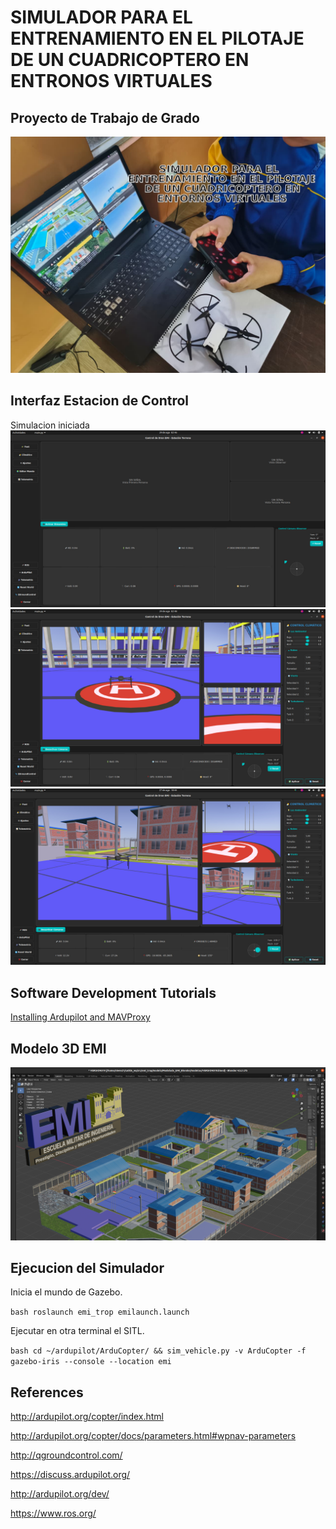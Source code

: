 # SIMULADOR PARA EL ENTRENAMIENTO EN EL PILOTAJE DE UN CUADRICOPTERO EN ENTRONOS VIRTUALES
## Proyecto de Trabajo de Grado
![emi](config/INTRO.png)
## Interfaz Estacion de Control
Simulacion iniciada
![emi](config/inicio.jpeg)
![emi](config/interfaz.jpeg)
![emi](config/funcional.jpeg)

## Software Development Tutorials
[Installing Ardupilot and MAVProxy](Install/ArduPillot-20.04.md)

## Modelo 3D EMI
![emi](config/3D.png)

## Ejecucion del Simulador
Inicia el mundo de Gazebo.

```bash roslaunch emi_trop emilaunch.launch```

Ejecutar en otra terminal el SITL.

```bash cd ~/ardupilot/ArduCopter/ && sim_vehicle.py -v ArduCopter -f gazebo-iris --console --location emi```

## References 
http://ardupilot.org/copter/index.html

http://ardupilot.org/copter/docs/parameters.html#wpnav-parameters

http://qgroundcontrol.com/

https://discuss.ardupilot.org/

http://ardupilot.org/dev/

https://www.ros.org/
